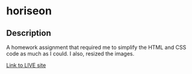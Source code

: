 # horiseon

## Description

A homework assignment that required me to simplify the HTML and CSS code as much as I could. I also, resized the images.

[Link to LIVE site](https://klynn28.github.io/02-homework/)
